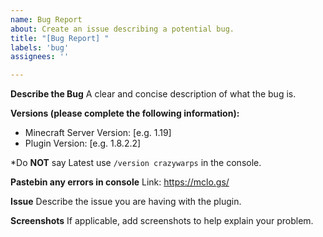 ```yaml
---
name: Bug Report
about: Create an issue describing a potential bug.
title: "[Bug Report] "
labels: 'bug'
assignees: ''

---
```


**Describe the Bug**
A clear and concise description of what the bug is.

**Versions (please complete the following information):**
 - Minecraft Server Version: [e.g. 1.19]
 - Plugin Version: [e.g. 1.8.2.2]

*Do **NOT** say Latest use `/version crazywarps` in the console.

**Pastebin any errors in console**
Link: https://mclo.gs/

**Issue**
Describe the issue you are having with the plugin.

**Screenshots**
If applicable, add screenshots to help explain your problem.
